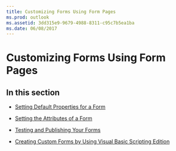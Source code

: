 ```yaml
---
title: Customizing Forms Using Form Pages
ms.prod: outlook
ms.assetid: 3dd315e9-9679-4988-8311-c95c7b5ea1ba
ms.date: 06/08/2017
---
```



# Customizing Forms Using Form Pages

## In this section


-  [Setting Default Properties for a Form](setting-default-properties-for-a-form.md)
    
-  [Setting the Attributes of a Form](setting-the-attributes-of-a-form.md)
    
-  [Testing and Publishing Your Forms](testing-and-publishing-your-forms.md)
    
-  [Creating Custom Forms by Using Visual Basic Scripting Edition](creating-custom-forms-by-using-visual-basic-scripting-edition.md)
    


